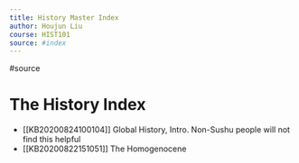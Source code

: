 ```yaml
---
title: History Master Index
author: Houjun Liu
course: HIST101
source: #index
---
```


#source

# The History Index

* [[KB20200824100104]] Global History, Intro. Non-Sushu people will not find this helpful
* [[KB20200822151051]] The Homogenocene